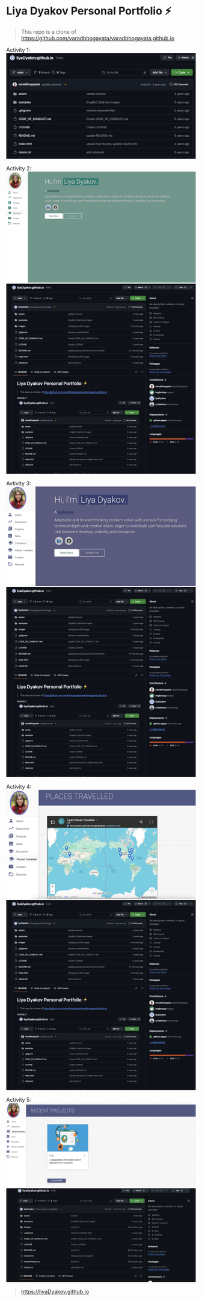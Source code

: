 # Liya Dyakov Personal Portfolio ⚡️ 
>This repo is a clone of https://github.com/varadbhogayata/varadbhogayata.github.io 

Activity 1:
![Activity 1 screenshot](images/activity1.png)

Activity 2:
![Activity 2 sceenshot A](images/activity2website.png)
![Activity 2 sceenshot B](images/activity2repo.png)

Avtivity 3:
![Activity 3 sceenshot A](images/activity3.png)
![Activity 2 sceenshot B](images/activity2repo.png)

Activity 4:
![Activity 4 sceenshot A](images/activity4.png)
![Activity 2 sceenshot B](images/activity2repo.png)

Activity 5:
![Activity 5 sceenshot A](images/recent_projects.png)
![Activity 2 sceenshot B](images/activity5repo.png)


> https://liyaDyakov.github.io
